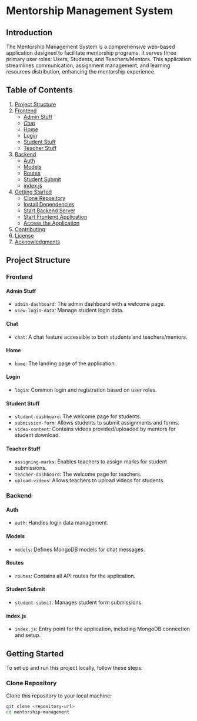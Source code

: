 # Mentorship Management System

## Introduction

The Mentorship Management System is a comprehensive web-based application designed to facilitate mentorship programs. It serves three primary user roles: Users, Students, and Teachers/Mentors. This application streamlines communication, assignment management, and learning resources distribution, enhancing the mentorship experience.

## Table of Contents

1. [Project Structure](#project-structure)
2. [Frontend](#frontend)
   - [Admin Stuff](#admin-stuff)
   - [Chat](#chat)
   - [Home](#home)
   - [Login](#login)
   - [Student Stuff](#student-stuff)
   - [Teacher Stuff](#teacher-stuff)
3. [Backend](#backend)
   - [Auth](#auth)
   - [Models](#models)
   - [Routes](#routes)
   - [Student Submit](#student-submit)
   - [index.js](#indexjs)
4. [Getting Started](#getting-started)
   - [Clone Repository](#clone-repository)
   - [Install Dependencies](#install-dependencies)
   - [Start Backend Server](#start-backend-server)
   - [Start Frontend Application](#start-frontend-application)
   - [Access the Application](#access-the-application)
5. [Contributing](#contributing)
6. [License](#license)
7. [Acknowledgments](#acknowledgments)

## Project Structure

### Frontend

#### Admin Stuff

- `admin-dashboard`: The admin dashboard with a welcome page.
- `view-login-data`: Manage student login data.

#### Chat

- `chat`: A chat feature accessible to both students and teachers/mentors.

#### Home

- `home`: The landing page of the application.

#### Login

- `login`: Common login and registration based on user roles.

#### Student Stuff

- `student-dashboard`: The welcome page for students.
- `submission-form`: Allows students to submit assignments and forms.
- `video-content`: Contains videos provided/uploaded by mentors for student download.

#### Teacher Stuff

- `assigning-marks`: Enables teachers to assign marks for student submissions.
- `teacher-dashboard`: The welcome page for teachers.
- `upload-videos`: Allows teachers to upload videos for students.

### Backend

#### Auth

- `auth`: Handles login data management.

#### Models

- `models`: Defines MongoDB models for chat messages.

#### Routes

- `routes`: Contains all API routes for the application.

#### Student Submit

- `student-submit`: Manages student form submissions.

#### index.js

- `index.js`: Entry point for the application, including MongoDB connection and setup.

## Getting Started

To set up and run this project locally, follow these steps:

### Clone Repository

Clone this repository to your local machine:

```bash
git clone <repository-url>
cd mentorship-management
